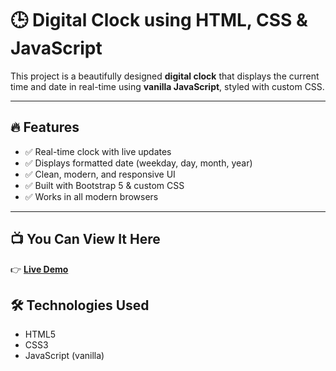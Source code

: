 # 🕒 Digital Clock using HTML, CSS & JavaScript

This project is a beautifully designed **digital clock** that displays the current time and date in real-time using **vanilla JavaScript**, styled with custom CSS.

---

## 🔥 Features

- ✅ Real-time clock with live updates
- ✅ Displays formatted date (weekday, day, month, year)
- ✅ Clean, modern, and responsive UI
- ✅ Built with Bootstrap 5 & custom CSS
- ✅ Works in all modern browsers

---

## 📺 You Can View It Here

👉 [**Live Demo**](http://127.0.0.1:3000/Javascript%20Clock%20Project/index1.html)

## 🛠️ Technologies Used

- HTML5
- CSS3
- JavaScript (vanilla)
